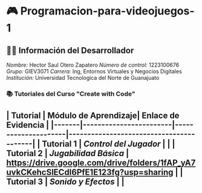 
# 🎮 Programacion-para-videojuegos-1

## 👨‍💻 Información del Desarrollador

*Nombre:* Hector Saul Otero Zapatero
*Número de control:* 1223100676
*Grupo:* GIEV3071
*Carrera:* Ing, Entornos Virtuales y Negocios Digitales  
*Institución:* Universidad Tecnologica del Norte de Guanajuato  

### 📚 Tutoriales del Curso "Create with Code"

| Tutorial | Módulo de Aprendizaje| Enlace de Evidencia |
|-------|------------------------|---------------------|-----------------------------------------|
| Tutorial 1 | *Control del Jugador* |  |
| Tutorial 2 | *Jugabilidad Básica*  | https://drive.google.com/drive/folders/1fAP_yA7uvkCKehcSlECdI6PfE1E123fg?usp=sharing |
| Tutorial 3 | *Sonido y Efectos* |  |
---

